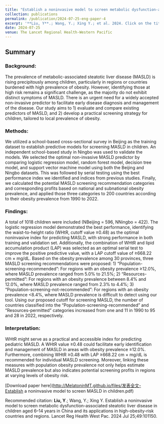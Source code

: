 ```yaml
---
title: "Establish a noninvasive model to screen metabolic dysfunction-associated steatotic liver disease in children aged 6–14 years in China and its applications in high-obesity-risk countries and regions"
collection: publications
permalink: /publication/2024-07-25-eng-paper-4
excerpt: '**Liu, Y**.; Wang, Y.; Xing Y.; et al. 2024. Click on the title above to view the abstract and download the full article.'
date: 2024-07-25
venue: The Lancet Regional Health-Western Pacific
---
```


## Summary

### Background:
The prevalence of metabolic-associated steatotic liver disease (MASLD) is rising precipitously among children, particularly in regions or countries burdened with high prevalence of obesity. However, identifying those at high risk remains a significant challenge, as the majority do not exhibit distinct symptoms of MASLD. There is an urgent need for a widely accepted non-invasive predictor to facilitate early disease diagnosis and management of the disease. Our study aims to 1) evaluate and compare existing predictors of MASLD, and 2) develop a practical screening strategy for children, tailored to local prevalence of obesity.

### Methods: 
We utilized a school-based cross-sectional survey in Beijing as the training dataset to establish predictive models for screening MASLD in children. An independent school-based study in Ningbo was used to validate the models. We selected the optimal non-invasive MASLD predictor by comparing logistic regression model, random forest model, decision tree model, and support vector machine model using both the Beijing and Ningbo datasets. This was followed by serial testing using the best performance index we identified and indices from previous studies. Finally, we calculated the potential MASLD screening recommendation categories and corresponding profits based on national and subnational obesity prevalence, and applied those three categories to 200 countries according to their obesity prevalence from 1990 to 2022.

### Findings:
A total of 1018 children were included (NBeijing = 596, NNingbo = 422). The logistic regression model demonstrated the best performance, identifying the waist-to-height ratio (WHtR, cutoff value ≥0.48) as the optimal noninvasive index for predicting MASLD, with strong performance in both training and validation set. Additionally, the combination of WHtR and lipid accumulation product (LAP) was selected as an optimal serial test to improve the positive predictive value, with a LAP cutoff value of ≥668.22 cm × mg/dL. Based on the obesity prevalence among 30 provinces, three MASLD screening recommendations were proposed: 1) “Population-screening-recommended”: For regions with an obesity prevalence ≥12.0%, where MASLD prevalence ranged from 5.0% to 21.5%; 2) “Resources-permitted”: For regions with an obesity prevalence between 8.4% and 12.0%, where MASLD prevalence ranged from 2.3% to 4.4%; 3) “Population-screening-not-recommended”: For regions with an obesity prevalence <8.4%, where MASLD prevalence is difficult to detect using our tool. Using our proposed cutoff for screening MASLD, the number of countries classified into the “Population-screening-recommended” and “Resources-permitted” categories increased from one and 11 in 1990 to 95 and 28 in 2022, respectively.

### Interpretation:  
WHtR might serve as a practical and accessible index for predicting pediatric MASLD. A WHtR value ≥0.48 could facilitate early identification and management of MASLD in areas with obesity prevalence ≥12.0%. Furthermore, combining WHtR ≥0.48 with LAP ≥668.22 cm × mg/dL is recommended for individual MASLD screening. Moreover, linking these measures with population obesity prevalence not only helps estimate MASLD prevalence but also indicates potential screening profits in regions at varying levels of obesity risk.

[Download paper here](http://MelatoninMT.github.io/files/发表全文-Establish a noninvasive model to screen MASLD in children.pdf)

Recommended citation: **Liu, Y**.; Wang, Y.; Xing Y. Establish a noninvasive model to screen metabolic dysfunction-associated steatotic liver disease in children aged 6–14 years in China and its applications in high-obesity-risk countries and regions. Lancet Reg Health West Pac. 2024 Jul 25;49:101150.